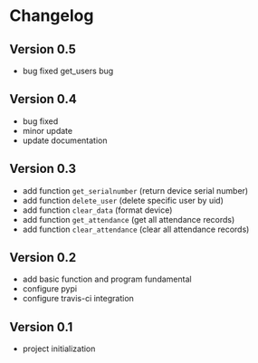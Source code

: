 Changelog
=========

Version 0.5
-----------
* bug fixed get_users bug

Version 0.4
-----------
* bug fixed
* minor update
* update documentation

Version 0.3
-----------
* add function `get_serialnumber` (return device serial number)
* add function `delete_user` (delete specific user by uid)
* add function `clear_data` (format device)
* add function `get_attendance` (get all attendance records)
* add function `clear_attendance` (clear all attendance records)

Version 0.2
------------
* add basic function and program fundamental
* configure pypi
* configure travis-ci integration

Version 0.1
-----------
* project initialization
